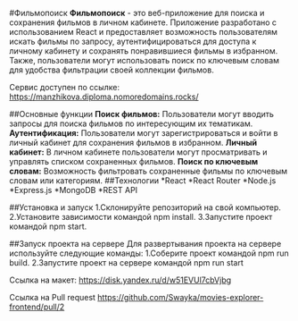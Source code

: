 #Фильмопоиск
**Фильмопоиск** - это веб-приложение для поиска и сохранения фильмов в личном кабинете. Приложение разработано с использованием React и предоставляет возможность пользователям искать фильмы по запросу, аутентифицироваться для доступа к личному кабинету и сохранять понравившиеся фильмы в избранном. Также, пользователи могут использовать поиск по ключевым словам для удобства фильтрации своей коллекции фильмов.

Сервис доступен по ссылке: https://manzhikova.diploma.nomoredomains.rocks/

##Основные функции
**Поиск фильмов:** Пользователи могут вводить запросы для поиска фильмов по интересующим их тематикам.
**Аутентификация:** Пользователи могут зарегистрироваться и войти в личный кабинет для сохранения фильмов в избранном.
**Личный кабинет:** В личном кабинете пользователи могут просматривать и управлять списком сохраненных фильмов.
**Поиск по ключевым словам:** Возможность фильтровать сохраненные фильмы по ключевым словам или категориям.
##Технологии
*React
*React Router
*Node.js
*Express.js
*MongoDB
*REST API

##Установка и запуск
1.Склонируйте репозиторий на свой компьютер.
2.Установите зависимости командой npm install.
3.Запустите проект командой npm start.

##Запуск проекта на сервере
Для развертывания проекта на сервере используйте следующие команды:
1.Соберите проект командой npm run build.
2.Запустите проект на сервере командой npm run start

Ссылка на макет: https://disk.yandex.ru/d/w51EVUl7cbVjbg

Ссылка на Pull request https://github.com/Swayka/movies-explorer-frontend/pull/2
